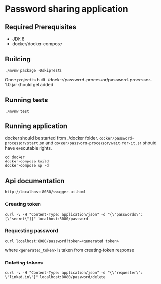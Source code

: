 # Password sharing application

## Required Prerequisites

* JDK 8
* docker/docker-compose

## Building 
```
./mvnw package -DskipTests
```
Once project is built  ./docker/password-processor/password-processor-1.0.jar should get added

## Running tests
```
./mvnw test
```
## Running application
docker should be started from ./docker folder.
`docker/password-processor/start.sh` and `docker/password-processor/wait-for-it.sh`
should have executable rights.

```
cd docker
docker-compose build
docker-compose up -d
```

## Api documentation
```
http://localhost:8080/swagger-ui.html
```
### Creating token
```
curl -v -H "Content-Type: application/json" -d "{\"passwords\": [\"secret\"]}" localhost:8080/password
```

### Requesting password
```
curl localhost:8080/password?token=<generated_token>
```
where `<generated_token>` is taken from creating-token response

### Deleting tokens
```
curl -v -H "Content-Type: application/json" -d "{\"requester\": \"linked.in\"}" localhost:8080/password/delete
```

